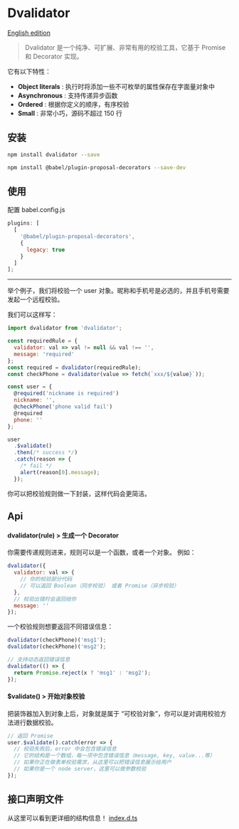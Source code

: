 # Dvalidator

[English edition](README_en.md)

> Dvalidator 是一个纯净、可扩展、非常有用的校验工具，它基于 Promise 和 Decorator 实现。

它有以下特性：

- <b>Object literals</b> : 执行时将添加一些不可枚举的属性保存在字面量对象中
- <b>Asynchronous</b> : 支持传递异步函数
- <b>Ordered</b> : 根据你定义的顺序，有序校验
- <b>Small</b> : 非常小巧，源码不超过 150 行

## 安装

```bash
npm install dvalidator --save
```

```bash
npm install @babel/plugin-proposal-decorators --save-dev
```

## 使用

配置 babel.config.js

```js
plugins: [
  [
    '@babel/plugin-proposal-decorators',
    {
      legacy: true
    }
  ]
];
```

<hr>

举个例子，我们将校验一个 user 对象。昵称和手机号是必选的，并且手机号需要发起一个远程校验。

我们可以这样写：

```js
import dvalidator from 'dvalidator';

const requiredRule = {
  validator: val => val != null && val !== '',
  message: 'required'
};
const required = dvalidator(requiredRule);
const checkPhone = dvalidator(value => fetch(`xxx/${value}`));

const user = {
  @required('nickname is required')
  nickname: '',
  @checkPhone('phone valid fail')
  @required
  phone: ''
};

user
  .$validate()
  .then(/* success */)
  .catch(reason => {
    /* fail */
    alert(reason[0].message);
  });
```

你可以把校验规则做一下封装，这样代码会更简洁。

## Api

#### dvalidator(rule) > 生成一个 Decorator

你需要传递规则进来，规则可以是一个函数，或者一个对象。
例如：

```js
dvalidator({
  validator: val => {
    // 你的校验部分代码
    // 可以返回 Boolean（同步校验） 或者 Promise（异步校验）
  },
  // 校验出错时会返回给你
  message: ''
});
```

一个校验规则想要返回不同错误信息：

```js
dvalidator(checkPhone)('msg1');
dvalidator(checkPhone)('msg2');

// 支持动态返回错误信息
dvalidator(() => {
  return Promise.reject(x ? 'msg1' : 'msg2');
});
```

#### \$validate() > 开始对象校验

把装饰器加入到对象上后，对象就是属于 “可校验对象”，你可以是对调用校验方法进行数据校验。

```js
// 返回 Promise
user.$validate().catch(error => {
  // 校验失败后，error 中会包含错误信息
  // 它的结构是一个数组，每一项中包含错误信息（message, key, value...等）
  // 如果你正在做表单校验需求，从这里可以把错误信息展示给用户
  // 如果你是一个 node server，这里可以做参数校验
});
```

## 接口声明文件

从这里可以看到更详细的结构信息！
[index.d.ts](lib/index.d.ts)

